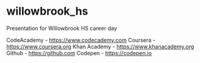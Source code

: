 # willowbrook_hs
Presentation for Willowbrook HS career day

  CodeAcademy - https://www.codecademy.com
  Coursera - https://www.coursera.org
  Khan Academy - https://www.khanacademy.org
  Github - https://github.com
  Codepen - https://codepen.io


